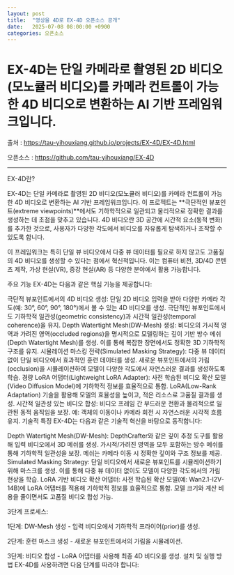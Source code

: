 ```yaml
---
layout: post
title:  "영상을 4D로 EX-4D 오픈소스 공개"
date:   2025-07-08 08:00:00 +0900
categories: 오픈소스
---
```


# EX-4D는 단일 카메라로 촬영된 2D 비디오(모노큘러 비디오)를 카메라 컨트롤이 가능한 4D 비디오로 변환하는 AI 기반 프레임워크입니다.

출처 : https://tau-yihouxiang.github.io/projects/EX-4D/EX-4D.html

오픈소스 : https://github.com/tau-yihouxiang/EX-4D

---
EX-4D란?

EX-4D는 단일 카메라로 촬영된 2D 비디오(모노큘러 비디오)를 카메라 컨트롤이 가능한 4D 비디오로 변환하는 AI 기반 프레임워크입니다. 이 프로젝트는 **극단적인 뷰포인트(extreme viewpoints)**에서도 기하학적으로 일관되고 물리적으로 정확한 결과를 생성하는 데 초점을 맞추고 있습니다. 4D 비디오란 3D 공간에 시간적 요소(동적 변화)를 추가한 것으로, 사용자가 다양한 각도에서 비디오를 자유롭게 탐색하거나 조작할 수 있도록 합니다.

이 프레임워크는 특히 단일 뷰 비디오에서 다중 뷰 데이터를 필요로 하지 않고도 고품질의 4D 비디오를 생성할 수 있다는 점에서 혁신적입니다. 이는 컴퓨터 비전, 3D/4D 콘텐츠 제작, 가상 현실(VR), 증강 현실(AR) 등 다양한 분야에서 활용 가능합니다.

주요 기능
EX-4D는 다음과 같은 핵심 기능을 제공합니다:

극단적 뷰포인트에서의 4D 비디오 생성:
단일 2D 비디오 입력을 받아 다양한 카메라 각도(예: 30°, 60°, 90°, 180°)에서 볼 수 있는 4D 비디오를 생성.
극단적인 뷰포인트에서도 기하학적 일관성(geometric consistency)과 시간적 일관성(temporal coherence)을 유지.
Depth Watertight Mesh(DW-Mesh) 생성:
비디오의 가시적 영역과 가려진 영역(occluded regions)을 명시적으로 모델링하는 깊이 기반 방수 메쉬(Depth Watertight Mesh)를 생성.
이를 통해 복잡한 장면에서도 정확한 3D 기하학적 구조를 유지.
시뮬레이션 마스킹 전략(Simulated Masking Strategy):
다중 뷰 데이터 없이 단일 비디오에서 효과적인 훈련 데이터를 생성.
새로운 뷰포인트에서의 가림(occlusion)을 시뮬레이션하여 모델이 다양한 각도에서 자연스러운 결과를 생성하도록 학습.
경량 LoRA 어댑터(Lightweight LoRA Adapter):
사전 학습된 비디오 확산 모델(Video Diffusion Model)에 기하학적 정보를 효율적으로 통합.
LoRA(Low-Rank Adaptation) 기술을 활용해 모델의 효율성을 높이고, 적은 리소스로 고품질 결과를 생성.
시간적 일관성 있는 비디오 합성:
비디오 프레임 간 부드러운 전환과 물리적으로 일관된 동적 움직임을 보장.
예: 객체의 이동이나 카메라 회전 시 자연스러운 시각적 흐름 유지.
기술적 특징
EX-4D는 다음과 같은 기술적 혁신을 바탕으로 동작합니다:

Depth Watertight Mesh(DW-Mesh):
DepthCrafter와 같은 깊이 추정 도구를 활용해 입력 비디오에서 3D 메쉬를 생성.
가시적/가려진 영역을 모두 포함하는 방수 메쉬를 통해 기하학적 일관성을 보장.
메쉬는 카메라 이동 시 정확한 깊이와 구조 정보를 제공.
Simulated Masking Strategy:
단일 비디오에서 새로운 뷰포인트를 시뮬레이션하기 위해 마스크를 생성.
이를 통해 다중 뷰 데이터 없이도 모델이 다양한 각도에서의 가림 현상을 학습.
LoRA 기반 비디오 확산 어댑터:
사전 학습된 확산 모델(예: Wan2.1-I2V-14B)에 LoRA 어댑터를 적용해 기하학적 정보를 효율적으로 통합.
모델 크기와 계산 비용을 줄이면서도 고품질 비디오 합성 가능.

3단계 프로세스:

1단계: DW-Mesh 생성 - 입력 비디오에서 기하학적 프라이어(prior)를 생성.

2단계: 훈련 마스크 생성 - 새로운 뷰포인트에서의 가림을 시뮬레이션.

3단계: 비디오 합성 - LoRA 어댑터를 사용해 최종 4D 비디오를 생성.
설치 및 실행 방법
EX-4D를 사용하려면 다음 단계를 따라야 합니다:
